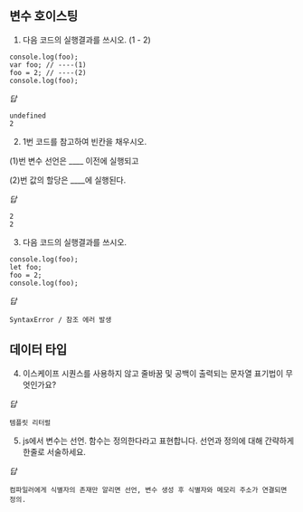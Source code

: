 ## 변수 호이스팅
1. 다음 코드의 실행결과를 쓰시오. (1 - 2)
```
console.log(foo);
var foo; // ----(1)
foo = 2; // ----(2)
console.log(foo);
```

*답*
```
undefined
2
```

2. 1번 코드를 참고하여 빈칸을 채우시오. 

(1)번 변수 선언은  ____ 이전에 실행되고

(2)번 값의 할당은 ____에 실행된다.

*답*
```
2
2
```
3. 다음 코드의 실행결과를 쓰시오.

```
console.log(foo);
let foo;
foo = 2;
console.log(foo);
```

*답*
```
SyntaxError / 참조 에러 발생
```
## 데이터 타입
4. 이스케이프 시퀀스를 사용하지 않고 줄바꿈 및 공백이 출력되는 문자열 표기법이 무엇인가요?

*답*
```
템플릿 리터럴
```
5. js에서 변수는 선언. 함수는 정의한다라고 표현합니다. 선언과 정의에 대해 간략하게 한줄로 서술하세요.

*답*
```
컴파일러에게 식별자의 존재만 알리면 선언, 변수 생성 후 식별자와 메모리 주소가 연결되면 정의.
```